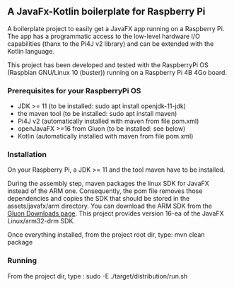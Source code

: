 ## A JavaFx-Kotlin boilerplate for Raspberry Pi ##

A boilerplate project to easily get a JavaFX app running on a Raspberry Pi. The app has a programmatic access to the low-level hardware I/O capabilities (thanx to the Pi4J v2 library) and can be extended with the Kotlin language. 

This project has been developed and tested with the RaspberryPi OS (Raspbian GNU/Linux 10 (buster)) running on a Raspberry Pi 4B 4Go board.

### Prerequisites for your RaspberryPi OS
* JDK >= 11 (to be installed: sudo apt install openjdk-11-jdk)
* the maven tool (to be installed: sudo apt install maven)
* Pi4J v2 (automatically installed with maven from file pom.xml)
* openJavaFX >=16 from Gluon (to be installed: see below)
* Kotlin (automatically installed with maven from file pom.xml)

### Installation
On your Raspberry Pi, a JDK >= 11 and the tool maven have to be installed. 

During the assembly step, maven packages the linux SDK for JavaFX instead of the ARM one. Consequently, the pom file removes those dependencies and copies the SDK that should be stored in the assets/javafx/arm directory. You can download the ARM SDK from the [Gluon Downloads page](https://gluonhq.com/products/javafx/). This project provides version 16-ea of the JavaFX Linux/arm32-drm SDK.  

Once everything installed, from the project root dir, type: mvn clean package

### Running

From the project dir, type : sudo -E ./target/distribution/run.sh